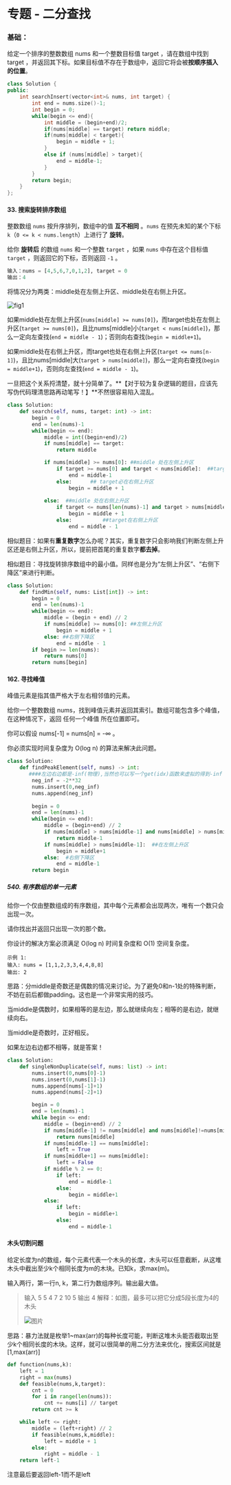 # 专题 - 二分查找



### 基础：

给定一个排序的整数数组 nums 和一个整数目标值 target ，请在数组中找到 target ，并返回其下标。如果目标值不存在于数组中，返回它将会被**按顺序插入的位置**。

```c++
class Solution {
public:
    int searchInsert(vector<int>& nums, int target) {
        int end = nums.size()-1;
        int begin = 0;
        while(begin <= end){
            int middle = (begin+end)/2;
            if(nums[middle] == target) return middle;
            if(nums[middle] < target){
                begin = middle + 1;
            }
            else if (nums[middle] > target){
                end = middle-1;
            }
        }
        return begin;
    }
};
```



#### 33. 搜索旋转排序数组

整数数组 `nums` 按升序排列，数组中的值 **互不相同** 。`nums` 在预先未知的某个下标 `k`（`0 <= k < nums.length`）上进行了 **旋转**。

给你 **旋转后** 的数组 `nums` 和一个整数 `target` ，如果 `nums` 中存在这个目标值 `target` ，则返回它的下标，否则返回 `-1` 。

```python
输入：nums = [4,5,6,7,0,1,2], target = 0
输出：4
```

将情况分为两类：middle处在左侧上升区、middle处在右侧上升区。

![fig1](https://assets.leetcode-cn.com/solution-static/33/33_fig1.png)

如果middle处在左侧上升区(`nums[middle] >= nums[0]`)，而target也处在左侧上升区(`target >= nums[0]`)，且比nums[middle]小(`target < nums[middle]`)，那么一定向左查找(`end = middle - 1`)；否则向右查找(`begin = middle+1`)。

如果middle处在右侧上升区，而target也处在右侧上升区(`target <= nums[n-1]`)，且比nums[middle]大(`target > nums[middle]`)，那么一定向右查找(`begin = middle+1`)，否则向左查找(`end = middle - 1`)。

一旦把这个关系捋清楚，就十分简单了。**【对于较为复杂逻辑的题目，应该先写伪代码理清思路再动笔写！】**不然很容易陷入混乱。

```python
class Solution:
    def search(self, nums, target: int) -> int:
        begin = 0
        end = len(nums)-1
        while(begin <= end):
            middle = int((begin+end)/2)
            if nums[middle] == target:
                return middle

            if nums[middle] >= nums[0]: ##middle 处在左侧上升区
                if target >= nums[0] and target < nums[middle]:  ##target必在左侧上升区
                    end = middle-1
                else:      ## target必在右侧上升区
                    begin = middle + 1
                    
            else:  ##middle 处在右侧上升区
                if target <= nums[len(nums)-1] and target > nums[middle]:    ##target在左侧上升区
                    begin = middle + 1
                else:          ##target在右侧上升区
                    end = middle - 1
```

相似题目：如果有**重复数字**怎么办呢？其实，重复数字只会影响我们判断左侧上升区还是右侧上升区，所以，提前把首尾的重复数字**都去掉**。

相似题目：寻找旋转排序数组中的最小值。同样也是分为“左侧上升区”、“右侧下降区”来进行判断。

```python
class Solution:
    def findMin(self, nums: List[int]) -> int:
        begin = 0
        end = len(nums)-1
        while(begin <= end):
            middle = (begin + end) // 2
            if nums[middle] >= nums[0]: ##左侧上升区
                begin = middle + 1
            else: ##右侧下降区
                end = middle - 1
        if begin >= len(nums):
            return nums[0]
        return nums[begin]
```

#### 162. 寻找峰值

峰值元素是指其值严格大于左右相邻值的元素。

给你一个整数数组 nums，找到峰值元素并返回其索引。数组可能包含多个峰值，在这种情况下，返回 任何一个峰值 所在位置即可。

你可以假设 nums[-1] = nums[n] = -∞ 。

你必须实现时间复杂度为 O(log n) 的算法来解决此问题。

```python
class Solution:
    def findPeakElement(self, nums) -> int:
       ####左边右边都是-inf(物理),当然也可以写一个get(idx)函数来虚拟的得到-inf
        neg_inf = -2**32
        nums.insert(0,neg_inf)
        nums.append(neg_inf)
        
        begin = 0
        end = len(nums)-1
        while(begin <= end):
            middle = (begin+end) // 2
            if nums[middle] > nums[middle-1] and nums[middle] > nums[middle+1]: ##已经是峰值
                return middle-1
            if nums[middle] > nums[middle-1]:  ##在左侧上升区
                begin = middle+1
            else:  #右侧下降区
                end = middle-1
        return begin
```



##### 540. 有序数组的单一元素

给你一个仅由整数组成的有序数组，其中每个元素都会出现两次，唯有一个数只会出现一次。

请你找出并返回只出现一次的那个数。

你设计的解决方案必须满足 O(log n) 时间复杂度和 O(1) 空间复杂度。

```
示例 1:
输入: nums = [1,1,2,3,3,4,4,8,8]
输出: 2
```

思路：分middle是奇数还是偶数的情况来讨论。为了避免0和n-1处的特殊判断，不妨在前后都做padding。这也是一个非常实用的技巧。

当middle是偶数时，如果相等的是左边，那么就继续向左；相等的是右边，就继续向右。

当middle是奇数时，正好相反。

如果左边右边都不相等，就是答案！

```python
class Solution:
    def singleNonDuplicate(self, nums: list) -> int:
        nums.insert(0,nums[0]-1)
        nums.insert(0,nums[1]-1)
        nums.append(nums[-1]+1)
        nums.append(nums[-2]+1)

        begin = 0
        end = len(nums)-1
        while begin <= end:
            middle = (begin+end) // 2
            if nums[middle-1] != nums[middle] and nums[middle]!=nums[middle+1]:
                return nums[middle]
            if nums[middle-1] == nums[middle]:
                left = True
            if nums[middle+1] == nums[middle]:
                left = False
            if middle % 2 == 0:
                if left:
                    end = middle-1
                else:
                    begin = middle+1
            else:
                if left:
                    begin = middle+1
                else:
                    end = middle-1
```



#### 木头切割问题

给定长度为n的数组，每个元素代表一个木头的长度，木头可以任意截断，从这堆木头中截出至少k个相同长度为m的木块。已知k，求max(m)。

输入两行，第一行n, k，第二行为数组序列。输出最大值。

> 输入
> 5 5
> 4 7 2 10 5
> 输出
> 4
> 解释：如图，最多可以把它分成5段长度为4的木头
>
> ![图片](https://mmbiz.qpic.cn/mmbiz_png/oD5ruyVxxVHVR60EJHyZEZAdt5KkTSSvpjP30ZWe9WxlFFHibiaPchmjVcVpkkCkVqUNicm9NReAvCbKC0vdy6sZg/640?wx_fmt=png&wxfrom=5&wx_lazy=1&wx_co=1)

思路：暴力法就是枚举1~max(arr)的每种长度可能，判断这堆木头能否截取出至少k个相同长度的木块。这样，就可以很简单的用二分方法来优化，搜索区间就是[1,max(arr)]

```python
def function(nums,k):
    left = 1
    right = max(nums)
    def feasible(nums,k,target):
        cnt = 0
        for i in range(len(nums)):
            cnt += nums[i] // target
        return cnt >= k

    while left <= right:
        middle = (left+right) // 2
        if feasible(nums,k,middle):
            left = middle + 1
        else:
            right = middle - 1
    return left-1
```

注意最后要返回left-1而不是left